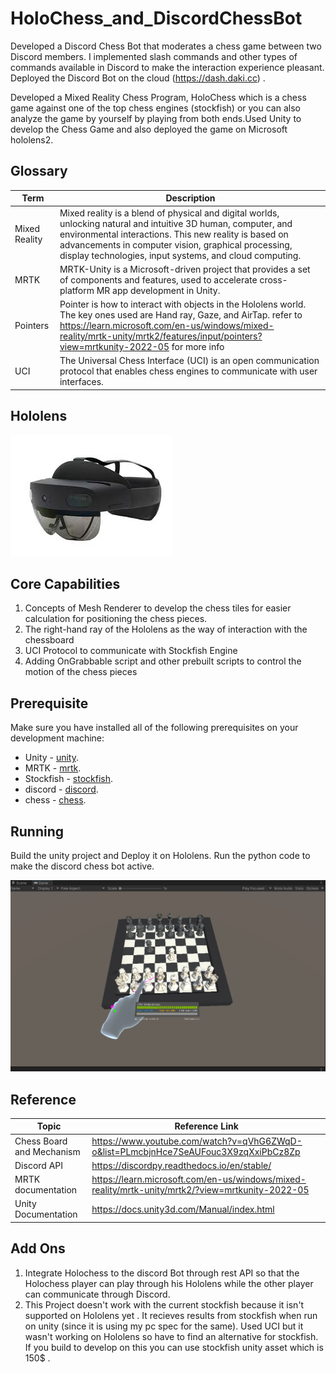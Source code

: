 # HoloChess_and_DiscordChessBot

Developed a Discord Chess Bot that moderates a chess game between two Discord members. 
I implemented slash commands and other types of commands available in Discord to make the interaction experience pleasant.
Deployed the Discord Bot on the cloud (https://dash.daki.cc) . 

Developed a Mixed Reality Chess Program, HoloChess which is a chess game against one of the top chess engines (stockfish) or you can also analyze the game by yourself by playing from both ends.Used Unity to develop the Chess Game and also deployed the game on Microsoft hololens2.

## Glossary
| Term      | Description |
| ----------- | ----------- |
| Mixed Reality    | Mixed reality is a blend of physical and digital worlds, unlocking natural and intuitive 3D human, computer, and environmental interactions. This new reality is based on advancements in computer vision, graphical processing, display technologies, input systems, and cloud computing.   |
| MRTK    | MRTK-Unity is a Microsoft-driven project that provides a set of components and features, used to accelerate cross-platform MR app development in Unity.  |
| Pointers | Pointer is how to interact with objects in the Hololens world. The key ones used are Hand ray, Gaze, and AirTap. refer to https://learn.microsoft.com/en-us/windows/mixed-reality/mrtk-unity/mrtk2/features/input/pointers?view=mrtkunity-2022-05 for more info|
| UCI    | The Universal Chess Interface (UCI) is an open communication protocol that enables chess engines to communicate with user interfaces. |

## Hololens

![Hololens](https://github.com/prahalad12345/HoloChess_and_DiscordChessBot/blob/main/images/Hololens.jpeg)

## Core Capabilities
1. Concepts of Mesh Renderer to develop the chess tiles for easier calculation for positioning the chess pieces.
2. The right-hand ray of the Hololens as the way of interaction with the chessboard
3. UCI Protocol to communicate with Stockfish Engine 
4. Adding OnGrabbable script and other prebuilt scripts to control the motion of the chess pieces

## Prerequisite
Make sure you have installed all of the following prerequisites on your development machine:
* Unity - [unity](https://unity.com/download).
* MRTK - [mrtk](https://hololabinc.github.io/MixedRealityToolkit-Unity/Documentation/Installation.html).
* Stockfish - [stockfish](https://stockfishchess.org).
* discord - [discord](https://discordpy.readthedocs.io/en/stable/).
* chess - [chess](https://discordpy.readthedocs.io/en/stable/).

## Running
Build the unity project and Deploy it on Hololens.
Run the python code to make the discord chess bot active.

![MRTK simulation](https://github.com/prahalad12345/HoloChess_and_DiscordChessBot/blob/main/images/MRTK_chess_run.png)

## Reference


| Topic      | Reference Link |
| ----------- | ----------- |
| Chess Board and Mechanism | https://www.youtube.com/watch?v=qVhG6ZWqD-o&list=PLmcbjnHce7SeAUFouc3X9zqXxiPbCz8Zp |
| Discord API | https://discordpy.readthedocs.io/en/stable/ |
| MRTK documentation | https://learn.microsoft.com/en-us/windows/mixed-reality/mrtk-unity/mrtk2/?view=mrtkunity-2022-05  |
| Unity Documentation | https://docs.unity3d.com/Manual/index.html |



## Add Ons
1) Integrate Holochess to the discord Bot through rest API so that the Holochess player can play through his Hololens while the other player can communicate through Discord.
2) This Project doesn't work with the current stockfish because it isn't supported on Hololens yet . It recieves results from stockfish when run on unity (since it is using my pc spec for the same). Used UCI but it wasn't working on Hololens so have to find an alternative for stockfish. If you build to develop on this you can use stockfish unity asset which is 150$ .






















